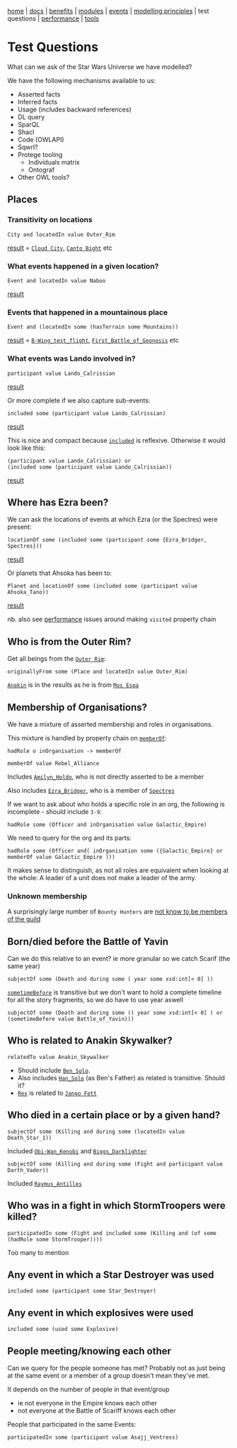 [home](../) |
[docs](readme.md) |
[benefits](benefits.md) |
[modules](modularisation.md) |
[events](events.md) |
[modelling principles](modelling-principles.md) |
test questions |
[performance](performance.md) |
[tools](tools.md)

# Test Questions

What can we ask of the Star Wars Universe we have modelled?

We have the following mechanisms available to us:
* Asserted facts
* Inferred facts
* Usage (includes backward references)
* DL query
* SparQL
* Shacl
* Code (OWLAPI)
* Sqwrl?
* Protege tooling
    * Individuals matrix
    * Ontograf
* Other OWL tools?

## Places

### Transitivity on locations

    City and locatedIn value Outer_Rim

[result](https://star-wars-ontology.up.railway.app/dlquery/?expression=City+and+locatedIn+value+Outer_Rim&syntax=man)
 = [```Cloud City```](https://star-wars-ontology.up.railway.app/individuals/-1673347762/),
[```Canto Bight```](https://star-wars-ontology.up.railway.app/individuals/489847473/) etc

### What events happened in a given location?

    Event and locatedIn value Naboo

[result](https://star-wars-ontology.up.railway.app/dlquery/?expression=Event+and+%28locatedIn+value+Naboo%29&syntax=man&query=instances)

### Events that happened in a mountainous place

    Event and (locatedIn some (hasTerrain some Mountains))

[result](https://star-wars-ontology.up.railway.app/dlquery/?expression=Event+and+%28locatedIn+some+%28hasTerrain+some+Mountains%29%29&syntax=man&query=instances)
 = [```B-Wing_test_flight```](https://star-wars-ontology.up.railway.app/individuals/1363976365/),
[```First_Battle_of_Geonosis```](https://star-wars-ontology.up.railway.app/individuals/744227156/) etc

### What events was Lando involved in?

    participant value Lando_Calrissian

[result](https://star-wars-ontology.up.railway.app/dlquery/?expression=participant+value+Lando_Calrissian&syntax=man&query=instances)

Or more complete if we also capture sub-events:

    included some (participant value Lando_Calrissian)

[result](https://star-wars-ontology.up.railway.app/dlquery/?expression=included+some+%28participant+value+Lando_Calrissian%29&syntax=man&query=instances)

This is nice and compact because [```included```](https://star-wars-ontology.up.railway.app/objectproperties/1035051157/) is reflexive. Otherwise
it would look like this:

    (participant value Lando_Calrissian) or
    (included some (participant value Lando_Calrissian))

[result](https://star-wars-ontology.up.railway.app/dlquery/?expression=%28participant+value+Lando_Calrissian%29+or%0D%0A++++%28included+some+%28participant+value+Lando_Calrissian%29%29&syntax=man&query=instances)

## Where has Ezra been?
We can ask the locations of events at which Ezra (or the Spectres) were present:

    locationOf some (included some (participant some {Ezra_Bridger, Spectres}))

[result](https://star-wars-ontology.up.railway.app/dlquery?expression=locationOf+some+%28included+some+%28participant+some+%7BEzra_Bridger%2C+Spectres%7D%29%29&syntax=man&query=instances)

Or planets that Ahsoka has been to:

    Planet and locationOf some (included some (participant value Ahsoka_Tano))

[result](https://star-wars-ontology.up.railway.app/dlquery?expression=Planet+and+locationOf+some+%28included+some+%28participant+value+Ahsoka_Tano%29%29&syntax=man&query=instances)

nb. also see [performance](performance.md) issues around making ```visited``` property chain


## Who is from the Outer Rim?
Get all beings from the [```Outer Rim```](https://star-wars-ontology.up.railway.app/individuals/511138539/):

    originallyFrom some (Place and locatedIn value Outer_Rim)

[```Anakin```](https://star-wars-ontology.up.railway.app/individuals/2022385773/)
is in the results as he is from  [```Mos Espa```](https://star-wars-ontology.up.railway.app/individuals/813151142/)


## Membership of Organisations?
We have a mixture of asserted membership and roles in organisations.

This mixture is handled by property chain on [```memberOf```](https://star-wars-ontology.up.railway.app/objectproperties/295351786/):

    hadRole o inOrganisation -> memberOf    

    memberOf value Rebel_Alliance

Includes [```Amilyn_Holdo```](https://star-wars-ontology.up.railway.app/individuals/-882084594/), 
who is not directly asserted to be a member

Also includes [```Ezra_Bridger```](https://star-wars-ontology.up.railway.app/individuals/792436295/), 
who is a member of [```Spectres```](https://star-wars-ontology.up.railway.app/individuals/-1123100192/)

If we want to ask about who holds a specific role in an org, the following is incomplete - should include ```3-9```:

    hadRole some (Officer and inOrganisation value Galactic_Empire)

We need to query for the org and its parts:

    hadRole some (Officer and( inOrganisation some ({Galactic_Empire} or memberOf value Galactic_Empire )))

It makes sense to distinguish, as not all roles are equivalent when looking at the whole:
A leader of a unit does not make a leader of the army.

### Unknown membership

A surprisingly large number of ```Bounty Hunters``` are
[not know to be members of the guild](https://star-wars-ontology.up.railway.app/dlquery/?expression=hadRole+some+Bounty_Hunter&minus=memberOf+value+Bounty_Hunters_Guild&syntax=man&query=instances)

## Born/died before the Battle of Yavin
Can we do this relative to an event? 
ie more granular so we catch Scarif (the same year)

    subjectOf some (Death and during some ( year some xsd:int[< 0] ))

[```sometimeBefore```](https://star-wars-ontology.up.railway.app/objectproperties/806167673/)
is transitive but we don't want to hold a complete timeline for all the story fragments,
so we do have to use year aswell

    subjectOf some (Death and during some (( year some xsd:int[< 0] ) or (sometimeBefore value Battle_of_Yavin)))

## Who is related to Anakin Skywalker?

    relatedTo value Anakin_Skywalker

- Should include [```Ben_Solo```](https://star-wars-ontology.up.railway.app/individuals/-1605728212/).
- Also includes [```Han_Solo```](https://star-wars-ontology.up.railway.app/individuals/1006151778/) (as Ben's Father) as related is transitive. Should it?
- [```Rex```](https://star-wars-ontology.up.railway.app/individuals/944873566/)
is related to [```Jango Fett```](https://star-wars-ontology.up.railway.app/individuals/-1314766184/)

## Who died in a certain place or by a given hand?

    subjectOf some (Killing and during some (locatedIn value Death_Star_1))

Included
[```Obi-Wan_Kenobi```](https://star-wars-ontology.up.railway.app/individuals/-1966242483/) and
[```Biggs_Darklighter```](https://star-wars-ontology.up.railway.app/individuals/680567251/)

    subjectOf some (Killing and during some (Fight and participant value Darth_Vader))

Included 
[```Raymus_Antilles```](https://star-wars-ontology.up.railway.app/individuals/1310875527/)

## Who was in a fight in which StormTroopers were killed?

    participatedIn some (Fight and included some (Killing and (of some (hadRole some StormTrooper))))

Too many to mention

## Any event in which a Star Destroyer was used

    included some (participant some Star_Destroyer)

## Any event in which explosives were used

    included some (used some Explosive)

## People meeting/knowing each other

Can we query for the people someone has met?
Probably not as just being at the same event or a member of a group doesn't mean they've met.

It  depends on the number of people in that event/group
  - ie not everyone in the Empire knows each other
  - not everyone at the Battle of Scariff knows each other

People that participated in the same Events:

    participatedIn some (participant value Asajj_Ventress)
